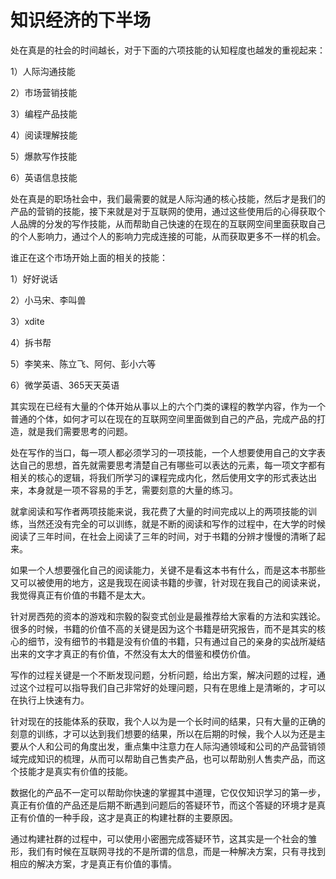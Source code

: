 # 知识经济的下半场

处在真是的社会的时间越长，对于下面的六项技能的认知程度也越发的重视起来：

1）人际沟通技能

2）市场营销技能

3）编程产品技能

4）阅读理解技能

5）爆款写作技能

6）英语信息技能

处在真是的职场社会中，我们最需要的就是人际沟通的核心技能，然后才是我们的产品的营销的技能，接下来就是对于互联网的使用，通过这些使用后的心得获取个人品牌的分发的写作技能，从而帮助自己快速的在现在的互联网空间里面获取自己的个人影响力，通过个人的影响力完成连接的可能，从而获取更多不一样的机会。

谁正在这个市场开始上面的相关的技能：

1）好好说话

2）小马宋、李叫兽

3）xdite

4）拆书帮

5）李笑来、陈立飞、阿何、彭小六等

6）微学英语、365天天英语

其实现在已经有大量的个体开始从事以上的六个门类的课程的教学内容，作为一个普通的个体，如何才可以在现在的互联网空间里面做到自己的产品，完成产品的打造，就是我们需要思考的问题。

处在写作的当口，每一项人都必须学习的一项技能，一个人想要使用自己的文字表达自己的思想，首先就需要思考清楚自己有哪些可以表达的元素，每一项文字都有相关的核心的逻辑，将我们所学习的课程完成内化，然后使用文字的形式表达出来，本身就是一项不容易的手艺，需要刻意的大量的练习。

就拿阅读和写作者两项技能来说，我花费了大量的时间完成以上的两项技能的训练，当然还没有完全的可以训练，就是不断的阅读和写作的过程中，在大学的时候阅读了三年时间，在社会上阅读了三年的时间，对于书籍的分辨才慢慢的清晰了起来。

如果一个人想要强化自己的阅读能力，关键不是看这本书有什么，而是这本书那些又可以被使用的地方，这是我现在阅读书籍的步骤，针对现在我自己的阅读来说，我觉得真正有价值的书籍不是太大。

针对房西苑的资本的游戏和宗毅的裂变式创业是最推荐给大家看的方法和实践论。很多的时候，书籍的价值不高的关键是因为这个书籍是研究报告，而不是其实的核心的细节，没有细节的书籍是没有价值的书籍，只有通过自己的亲身的实战所凝结出来的文字才真正的有价值，不然没有太大的借鉴和模仿价值。

写作的过程关键是一个不断发现问题，分析问题，给出方案，解决问题的过程，通过这个过程可以指导我们自己非常好的处理问题，只有在思维上是清晰的，才可以在执行上快速有力。

针对现在的技能体系的获取，我个人以为是一个长时间的结果，只有大量的正确的刻意的训练，才可以达到我们想要的结果，所以在后期的时候，我个人以为还是主要从个人和公司的角度出发，重点集中注意力在人际沟通领域和公司的产品营销领域完成知识的梳理，从而可以帮助自己售卖产品，也可以帮助别人售卖产品，而这个技能才是真实有价值的技能。

数据化的产品不一定可以帮助你快速的掌握其中道理，它仅仅知识学习的第一步，真正有价值的产品还是后期不断遇到问题后的答疑环节，而这个答疑的环境才是真正有价值的一种手段，这才是真正的构建社群的主要原因。

通过构建社群的过程中，可以使用小密圈完成答疑环节，这其实是一个社会的雏形，我们有时候在互联网寻找的不是所谓的信息，而是一种解决方案，只有寻找到相应的解决方案，才是真正有价值的事情。
